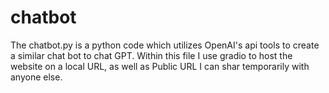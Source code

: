 # chatbot
The chatbot.py is a python code which utilizes OpenAI's api tools to create a similar chat bot to chat GPT.
Within this file I use gradio to host the website on a local URL, as well as Public URL I can shar temporarily with anyone else. 
